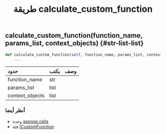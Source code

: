 ﻿---
title: طريقة calculate_custom_function
second_title: Aspose.Cells for Python via .NET API المراجع
description:
type: docs
weight: 20
url: /ar/python-net/aspose.cells/icustomfunction/calculate_custom_function/
is_root: false
---
##  calculate_custom_function(function_name, params_list, context_objects) {#str-list-list}




```python
def calculate_custom_function(self, function_name, params_list, context_objects):
    ...
```


| حدود| يكتب| وصف|
| :- | :- | :- |
| function_name | str |  |
| params_list | list |  |
| context_objects | list |  |



###  أنظر أيضا
* وحدة [aspose.cells](../../)
* فئة [ICustomFunction](/cells/ar/python-net/aspose.cells/icustomfunction)
